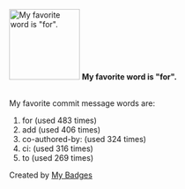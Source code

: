 <img src="https://my-badges.github.io/my-badges/favorite-word.png" alt="My favorite word is &quot;for&quot;." title="My favorite word is &quot;for&quot;." width="128">
<strong>My favorite word is &quot;for&quot;.</strong>
<br><br>

My favorite commit message words are:

1. for (used 483 times)
2. add (used 406 times)
3. co-authored-by: (used 324 times)
4. ci: (used 316 times)
5. to (used 269 times)


Created by <a href="https://github.com/my-badges/my-badges">My Badges</a>